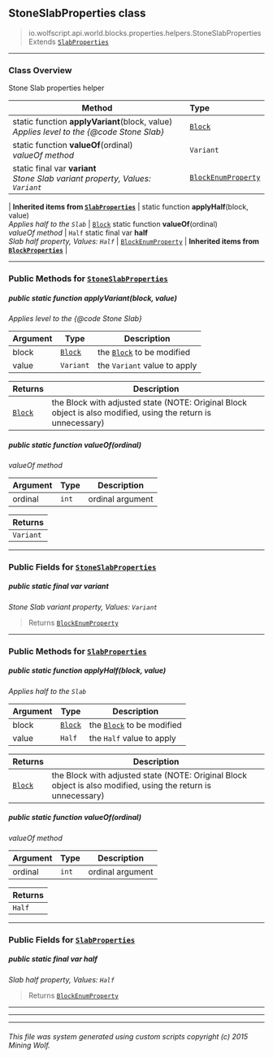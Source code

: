 ## StoneSlabProperties __class__

>io.wolfscript.api.world.blocks.properties.helpers.StoneSlabProperties
>Extends [`SlabProperties`](SlabProperties.md)

---

### Class Overview

Stone Slab properties helper

Method | Type   
--- | :--- 
static function __applyVariant__(block, value) <br> _Applies level to the {@code Stone Slab}_ | [`Block`](../../Block.md)
static function __valueOf__(ordinal) <br> _valueOf method_ | `Variant`
static final var __variant__ <br> _Stone Slab variant property, Values: `Variant`_ | [`BlockEnumProperty`](../BlockEnumProperty.md)
 |
__Inherited items from [`SlabProperties`](SlabProperties.md)__ |
static function __applyHalf__(block, value) <br> _Applies half to the `Slab`_ | [`Block`](../../Block.md)
static function __valueOf__(ordinal) <br> _valueOf method_ | `Half`
static final var __half__ <br> _Slab half property, Values: `Half`_ | [`BlockEnumProperty`](../BlockEnumProperty.md)
 |
__Inherited items from [`BlockProperties`](BlockProperties.md)__ |







---


### Public Methods for [`StoneSlabProperties`](StoneSlabProperties.md)

##### <a id='applyvariant'></a>public static function __applyVariant__(block, value)

_Applies level to the {@code Stone Slab}_

Argument | Type | Description  
--- | --- | --- 
block | [`Block`](../../Block.md) | the [`Block`](../../Block.md) to be modified
value | `Variant` | the `Variant` value to apply

Returns | Description
--- | --- 
[`Block`](../../Block.md) | the Block with adjusted state (NOTE: Original Block object is also modified, using the return is unnecessary)


##### <a id='valueof'></a>public static function __valueOf__(ordinal)

_valueOf method_

Argument | Type | Description  
--- | --- | --- 
ordinal | `int` | ordinal argument

Returns | 
--- | 
`Variant` |


---

### Public Fields for [`StoneSlabProperties`](StoneSlabProperties.md)

##### <a id='variant'></a>public static final var __variant__

_Stone Slab variant property, Values: `Variant`_

>Returns
>  [`BlockEnumProperty`](../BlockEnumProperty.md)

---

### Public Methods for [`SlabProperties`](SlabProperties.md)

##### <a id='applyhalf'></a>public static function __applyHalf__(block, value)

_Applies half to the `Slab`_

Argument | Type | Description  
--- | --- | --- 
block | [`Block`](../../Block.md) | the [`Block`](../../Block.md) to be modified
value | `Half` | the `Half` value to apply

Returns | Description
--- | --- 
[`Block`](../../Block.md) | the Block with adjusted state (NOTE: Original Block object is also modified, using the return is unnecessary)


##### <a id='valueof'></a>public static function __valueOf__(ordinal)

_valueOf method_

Argument | Type | Description  
--- | --- | --- 
ordinal | `int` | ordinal argument

Returns | 
--- | 
`Half` |


---

### Public Fields for [`SlabProperties`](SlabProperties.md)

##### <a id='half'></a>public static final var __half__

_Slab half property, Values: `Half`_

>Returns
>  [`BlockEnumProperty`](../BlockEnumProperty.md)

---


---


---


###### This file was system generated using custom scripts copyright (c) 2015 Mining Wolf.
	

